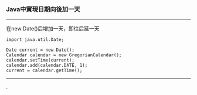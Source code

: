 ### Java中實現日期向後加一天

****

在new Date()后增加一天，即往后延一天

```
import java.util.Date;

Date current = new Date();
Calendar calendar = new GregorianCalendar();
calendar.setTime(current);
calendar.add(calendar.DATE, 1);
current = calendar.getTime();
```

****

.
